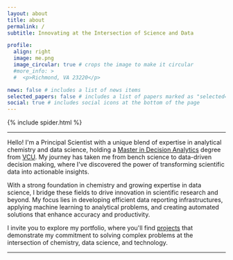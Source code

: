 ```yaml
---
layout: about
title: about
permalink: /
subtitle: Innovating at the Intersection of Science and Data

profile:
  align: right
  image: me.png
  image_circular: true # crops the image to make it circular
  #more_info: >
  #  <p>Richmond, VA 23220</p>

news: false # includes a list of news items
selected_papers: false # includes a list of papers marked as "selected={true}"
social: true # includes social icons at the bottom of the page
---
```


{% include spider.html %}

<hr>
Hello! I'm a Principal Scientist with a unique blend of expertise in analytical chemistry and data science, holding a <a href='https://bulletin.vcu.edu/graduate/school-business/decision-analytics-programs/decision-analytics-mda/#text'>Master in Decision Analytics</a> degree from <a href='https://www.vcu.edu/'>VCU</a>. My journey has taken me from bench science to data-driven decision making, where I've discovered the power of transforming scientific data into actionable insights.

With a strong foundation in chemistry and growing expertise in data science, I bridge these fields to drive innovation in scientific research and beyond. My focus lies in developing efficient data reporting infrastructures, applying machine learning to analytical problems, and creating automated solutions that enhance accuracy and productivity.

I invite you to explore my portfolio, where you'll find <a href="/projects/">projects</a> that demonstrate my commitment to solving complex problems at the intersection of chemistry, data science, and technology.

<hr>
